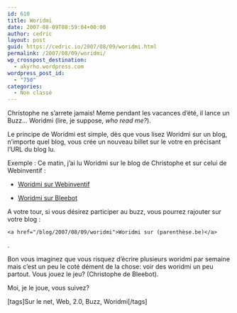 ```yaml
---
id: 610
title: Woridmi
date: 2007-08-09T08:59:04+00:00
author: cedric
layout: post
guid: https://cedric.io/2007/08/09/woridmi.html
permalink: /2007/08/09/woridmi/
wp_crosspost_destination:
  - akyrho.wordpress.com
wordpress_post_id:
  - "750"
categories:
  - Non classé
---
```

Christophe ne s’arrete jamais! Meme pendant les vacances d’été, il lance un Buzz… Woridmi (lire, je suppose, _who read me?_).

Le principe de Woridmi est simple, dès que vous lisez Woridmi sur un blog, n’importe quel blog, vous crée un nouveau billet sur le votre en précisant l’URL du blog lu.

Exemple : Ce matin, j’ai lu Woridmi sur le blog de Christophe et sur celui de Webinventif :

  * [Woridmi sur Webinventif](http://www.webinventif.fr/index.php?post/2007/08/08/Woridmi)

  * [Woridmi sur Bleebot](http://bleebot.com/blog/2007/08/07/woridmi-le-buzz-de-lete/)

A votre tour, si vous désirez participer au buzz, vous pourrez rajouter sur votre blog :

<div class="highlighter-rouge">
  <div class="highlight">
    <pre class="highlight"><code>&lt;a href="/blog/2007/08/09/woridmi">Woridmi sur (parenthèse.be)&lt;/a>
</code></pre>
  </div>
</div>

.

Bon vous imaginez que vous risquez d’écrire plusieurs woridmi par semaine mais c’est un peu le coté dément de la chose: voir des woridmi un peu partout. Vous jouez le jeu? (Christophe de Bleebot).

Moi, je le joue, vous suivez?

[tags]Sur le net, Web, 2.0, Buzz, Woridmi[/tags]